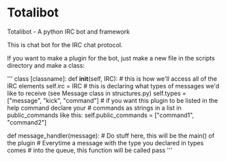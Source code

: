 Totalibot
=========

Totalibot - A python IRC bot and framework

This is chat bot for the IRC chat protocol.

If you want to make a plugin for the bot, just make a new file in the scripts directory and make a class:

'''
class [classname]:
  def __init__(self, IRC):
    # this is how we'll access all of the IRC elements
    self.irc = IRC
    # this is declaring what types of messages we'd like to receive (see Message class in structures.py)
    self.types = ["message", "kick", "command"]
	# if you want this plugin to be listed in the help command declare your
	# commands as strings in a list in public_commands like this:
	self.public_commands = ["command1", "command2"]
    
  def message_handler(message):
    # Do stuff here, this will be the main() of the plugin
	# Everytime a message with the type you declared in types comes
	# into the queue, this function will be called
    pass
'''
